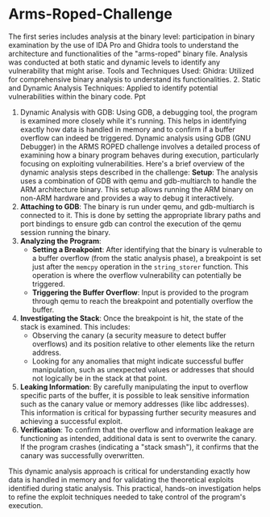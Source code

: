 # Arms-Roped-Challenge
The first series includes analysis at the binary level: participation in binary examination by the
use of IDA Pro and Ghidra tools to understand the architecture and functionalities of the
"arms-roped" binary file. Analysis was conducted at both static and dynamic levels to identify
any vulnerability that might arise.
Tools and Techniques Used:
Ghidra: Utilized for comprehensive binary analysis to understand
its functionalities.
2. Static and Dynamic Analysis Techniques: Applied to identify potential
vulnerabilities within the binary code.
Ppt
1. Dynamic Analysis with GDB: Using GDB, a debugging tool, the program is examined more closely while it's running. This helps in identifying exactly how data is handled in memory and to confirm if a buffer overflow can indeed be triggered.
Dynamic analysis using GDB (GNU Debugger) in the ARMS ROPED challenge involves a detailed process of examining how a binary program behaves during execution, particularly focusing on exploiting vulnerabilities. Here's a brief overview of the dynamic analysis steps described in the challenge:
**Setup**: The analysis uses a combination of GDB with qemu and gdb-multiarch to handle the ARM architecture binary. This setup allows running the ARM binary on non-ARM hardware and provides a way to debug it interactively.
2. **Attaching to GDB**: The binary is run under qemu, and gdb-multiarch is connected to it. This is done by setting the appropriate library paths and port bindings to ensure gdb can control the execution of the qemu session running the binary.
3. **Analyzing the Program**: 
   - **Setting a Breakpoint**: After identifying that the binary is vulnerable to a buffer overflow (from the static analysis phase), a breakpoint is set just after the `memcpy` operation in the `string_storer` function. This operation is where the overflow vulnerability can potentially be triggered.
   - **Triggering the Buffer Overflow**: Input is provided to the program through qemu to reach the breakpoint and potentially overflow the buffer.
4. **Investigating the Stack**: Once the breakpoint is hit, the state of the stack is examined. This includes:
   - Observing the canary (a security measure to detect buffer overflows) and its position relative to other elements like the return address.
   - Looking for any anomalies that might indicate successful buffer manipulation, such as unexpected values or addresses that should not logically be in the stack at that point.
5. **Leaking Information**: By carefully manipulating the input to overflow specific parts of the buffer, it is possible to leak sensitive information such as the canary value or memory addresses (like libc addresses). This information is critical for bypassing further security measures and achieving a successful exploit.
6. **Verification**: To confirm that the overflow and information leakage are functioning as intended, additional data is sent to overwrite the canary. If the program crashes (indicating a "stack smash"), it confirms that the canary was successfully overwritten.

This dynamic analysis approach is critical for understanding exactly how data is handled in memory and for validating the theoretical exploits identified during static analysis. This practical, hands-on investigation helps to refine the exploit techniques needed to take control of the program's execution.
